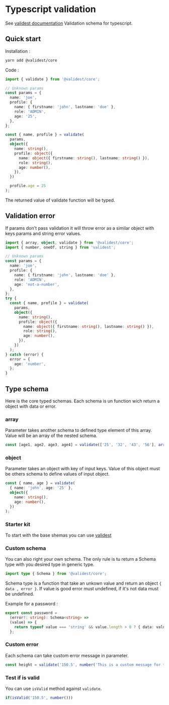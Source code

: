 # Typescript validation

See [validest documentation](https://validest.dev)
Validation schema for typescript.

## Quick start

Installation :

```sh
yarn add @validest/core
```

Code :

```ts
import { validate } from '@validest/core';

// Unknown params
const params = {
  name: 'joe',
  profile: {
    name: { firstname: 'john', lastname: 'doe' },
    role: 'ADMIN',
    age: '25',
  },
};

const { name, profile } = validate(
  params,
  object({
    name: string(),
    profile: object({
      name: object({ firstname: string(), lastname: string() }),
      role: string(),
      age: number(),
    }),
  })

  profile.age = 25
);
```

The returned value of validate function will be typed.

## Validation error

If params don't pass validation it will throw error as a similar object with keys params and string error values.

```ts
import { array, object, validate } from '@validest/core';
import { number, oneOf, string } from 'validest';

// Unknown params
const params = {
  name: 'joe',
  profile: {
    name: { firstname: 'john', lastname: 'doe' },
    role: 'ADMIN',
    age: 'not-a-number',
  },
};
try {
  const { name, profile } = validate(
    params,
    object({
      name: string(),
      profile: object({
        name: object({ firstname: string(), lastname: string() }),
        role: string(),
        age: number(),
      }),
    })
  );
} catch (error) {
  error = {
    age: 'number',
  };
}
```

## Type schema

Here is the core typed schemas. Each schema is un function wich return a object with data or error.

### array

Parameter takes another schema to defined type element of this array. Value will be an array of the nested schema.

```ts
const [age1, age2, age3, age4] = validate(['25', '32', '43', '56'], array(int()));
```

### object

Parameter takes an object with key of input keys. Value of this object must be others schema to define values of input object.

```ts
const { name, age } = validate(
  { name: 'john', age: '25' },
  object({
    name: string(),
    age: number(),
  })
);
```

### Starter kit

To start with the base shemas you can use [validest](../kit/README.md)

### Custom schema

You can also right your own schema. The only rule is tu return a Schema type with you desired type in generic type.

```ts
import type { Schema } from '@validest/core';
```

Schema type is a function that take an unkown value and return an object `{ data , error }`. If value is good error must undefined, if it's not data must be undefined.

Example for a password :

```ts
export const password =
  (error?: string): Schema<string> =>
  (value) => {
    return typeof value === 'string' && value.length > 8 ? { data: value } : { error: error || 'password' };
  };
```

### Custom error

Each schema can take custom error message in parameter.

```ts
const height = validate('150.5', number('This is a custom message for this value'));
```

### Test if is valid

You can use `isValid` method against `validate`.

```ts
if(isValid('150.5', number()))
```
